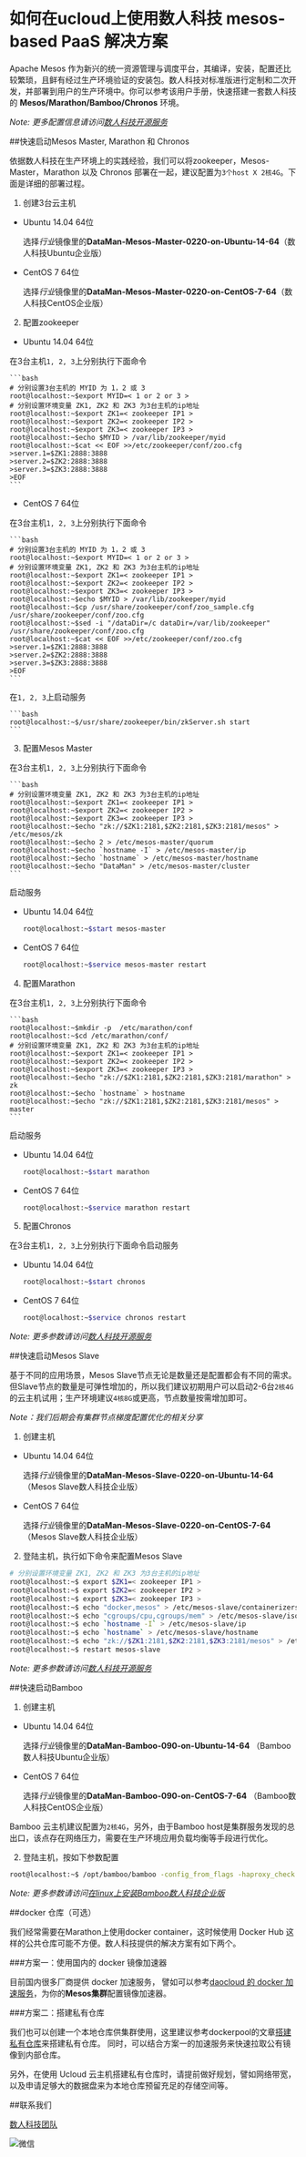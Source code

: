 如何在ucloud上使用数人科技 mesos-based PaaS 解决方案
======================================================

Apache Mesos 作为新兴的统一资源管理与调度平台，其编译，安装，配置还比较繁琐，且鲜有经过生产环境验证的安装包。数人科技对标准版进行定制和二次开发，并部署到用户的生产环境中。你可以参考该用户手册，快速搭建一套数人科技的 **Mesos/Marathon/Bamboo/Chronos** 环境。

*Note: 更多配置信息请访问[数人科技开源服务](http://get.dataman.io)*


##快速启动Mesos Master, Marathon 和 Chronos

依据数人科技在生产环境上的实践经验，我们可以将zookeeper，Mesos-Master，Marathon 以及 Chronos 部署在一起，建议配置为``3个host X 2核4G``。下面是详细的部署过程。

1. 创建3台云主机

  * Ubuntu 14.04 64位

    选择*行业*镜像里的**DataMan-Mesos-Master-0220-on-Ubuntu-14-64**（数人科技Ubuntu企业版）

  * CentOS 7 64位
  
     选择*行业*镜像里的**DataMan-Mesos-Master-0220-on-CentOS-7-64**（数人科技CentOS企业版）

2. 配置zookeeper

  * Ubuntu 14.04 64位

 在3台主机``1, 2, 3``上分别执行下面命令
 
    ```bash
    # 分别设置3台主机的 MYID 为 1，2 或 3
    root@localhost:~$export MYID=< 1 or 2 or 3 >
    # 分别设置环境变量 ZK1, ZK2 和 ZK3 为3台主机的ip地址
    root@localhost:~$export ZK1=< zookeeper IP1 >
    root@localhost:~$export ZK2=< zookeeper IP2 >
    root@localhost:~$export ZK3=< zookeeper IP3 >
    root@localhost:~$echo $MYID > /var/lib/zookeeper/myid
    root@localhost:~$cat << EOF >>/etc/zookeeper/conf/zoo.cfg
    >server.1=$ZK1:2888:3888
    >server.2=$ZK2:2888:3888
    >server.3=$ZK3:2888:3888
    >EOF
    ```

  * CentOS 7 64位

  在3台主机``1, 2, 3``上分别执行下面命令
 
    ```bash
    # 分别设置3台主机的 MYID 为 1，2 或 3
    root@localhost:~$export MYID=< 1 or 2 or 3 >
    # 分别设置环境变量 ZK1, ZK2 和 ZK3 为3台主机的ip地址
    root@localhost:~$export ZK1=< zookeeper IP1 >
    root@localhost:~$export ZK2=< zookeeper IP2 >
    root@localhost:~$export ZK3=< zookeeper IP3 >
    root@localhost:~$echo $MYID > /var/lib/zookeeper/myid
    root@localhost:~$cp /usr/share/zookeeper/conf/zoo_sample.cfg /usr/share/zookeeper/conf/zoo.cfg
    root@localhost:~$sed -i "/dataDir=/c dataDir=/var/lib/zookeeper" /usr/share/zookeeper/conf/zoo.cfg
    root@localhost:~$cat << EOF >>/etc/zookeeper/conf/zoo.cfg
    >server.1=$ZK1:2888:3888
    >server.2=$ZK2:2888:3888
    >server.3=$ZK3:2888:3888
    >EOF
    ```

  在``1, 2, 3``上启动服务

    ```bash
    root@localhost:~$/usr/share/zookeeper/bin/zkServer.sh start
    ```

3. 配置Mesos Master

  在3台主机``1, 2, 3``上分别执行下面命令
  
    ```bash
    # 分别设置环境变量 ZK1, ZK2 和 ZK3 为3台主机的ip地址
    root@localhost:~$export ZK1=< zookeeper IP1 >
    root@localhost:~$export ZK2=< zookeeper IP2 >
    root@localhost:~$export ZK3=< zookeeper IP3 >
    root@localhost:~$echo "zk://$ZK1:2181,$ZK2:2181,$ZK3:2181/mesos" > /etc/mesos/zk
    root@localhost:~$echo 2 > /etc/mesos-master/quorum
    root@localhost:~$echo `hostname -I` > /etc/mesos-master/ip
    root@localhost:~$echo `hostname` > /etc/mesos-master/hostname
    root@localhost:~$echo "DataMan" > /etc/mesos-master/cluster
    ```
 
  启动服务
  
  * Ubuntu 14.04 64位
 
    ```bash
    root@localhost:~$start mesos-master
    ```
 
  * CentOS 7 64位
 
    ```bash
    root@localhost:~$service mesos-master restart
    ```

4. 配置Marathon

  在3台主机``1, 2, 3``上分别执行下面命令

    ```bash
    root@localhost:~$mkdir -p  /etc/marathon/conf
    root@localhost:~$cd /etc/marathon/conf/
    # 分别设置环境变量 ZK1, ZK2 和 ZK3 为3台主机的ip地址
    root@localhost:~$export ZK1=< zookeeper IP1 >
    root@localhost:~$export ZK2=< zookeeper IP2 >
    root@localhost:~$export ZK3=< zookeeper IP3 >
    root@localhost:~$echo "zk://$ZK1:2181,$ZK2:2181,$ZK3:2181/marathon" > zk
    root@localhost:~$echo `hostname` > hostname
    root@localhost:~$echo "zk://$ZK1:2181,$ZK2:2181,$ZK3:2181/mesos" > master
    ```
 
  启动服务
  
  * Ubuntu 14.04 64位
 
    ```bash
    root@localhost:~$start marathon
    ```
 
  * CentOS 7 64位
 
    ```bash
    root@localhost:~$service marathon restart
    ```


5. 配置Chronos


  在3台主机``1, 2, 3``上分别执行下面命令启动服务
  
  * Ubuntu 14.04 64位
 
    ```bash
    root@localhost:~$start chronos
    ```
 
  * CentOS 7 64位
 
    ```bash
    root@localhost:~$service chronos restart
    ```

 *Note: 更多参数请访问[数人科技开源服务](http://get.dataman.io)*


##快速启动Mesos Slave

基于不同的应用场景，Mesos Slave节点无论是数量还是配置都会有不同的需求。但Slave节点的数量是可弹性增加的，所以我们建议初期用户可以启动2-6台``2核4G``的云主机试用；生产环境建议``4核8G``或更高，节点数量按需增加即可。

*Note：我们后期会有集群节点梯度配置优化的相关分享*

1. 创建主机

  * Ubuntu 14.04 64位

    选择*行业*镜像里的**DataMan-Mesos-Slave-0220-on-Ubuntu-14-64** （Mesos Slave数人科技企业版）

  * CentOS 7 64位
  
     选择*行业*镜像里的**DataMan-Mesos-Slave-0220-on-CentOS-7-64**（Mesos Slave数人科技企业版）

2. 登陆主机，执行如下命令来配置Mesos Slave

  ```bash
  # 分别设置环境变量 ZK1, ZK2 和 ZK3 为3台主机的ip地址
  root@localhost:~$ export $ZK1=< zookeeper IP1 >
  root@localhost:~$ export $ZK2=< zookeeper IP2 >
  root@localhost:~$ export $ZK3=< zookeeper IP3 >
  root@localhost:~$ echo "docker,mesos" > /etc/mesos-slave/containerizers
  root@localhost:~$ echo "cgroups/cpu,cgroups/mem" > /etc/mesos-slave/isolation
  root@localhost:~$ echo `hostname -I` > /etc/mesos-slave/ip
  root@localhost:~$ echo `hostname` > /etc/mesos-slave/hostname
  root@localhost:~$ echo "zk://$ZK1:2181,$ZK2:2181,$ZK3:2181/mesos" > /etc/mesos/zk
  root@localhost:~$ restart mesos-slave
  ```
  *Note: 更多参数请访问[数人科技开源服务](http://get.dataman.io)*


##快速启动Bamboo

1. 创建主机

  * Ubuntu 14.04 64位

    选择*行业*镜像里的**DataMan-Bamboo-090-on-Ubuntu-14-64** （Bamboo数人科技Ubuntu企业版）

  * CentOS 7 64位
  
     选择*行业*镜像里的**DataMan-Bamboo-090-on-CentOS-7-64** （Bamboo数人科技CentOS企业版）

  Bamboo 云主机建议配置为``2核4G``，另外，由于Bamboo host是集群服务发现的总出口，该点存在网络压力，需要在生产环境应用负载均衡等手段进行优化。

2. 登陆主机，按如下参数配置

  ```bash
  root@localhost:~$ /opt/bamboo/bamboo -config_from_flags -haproxy_check -bamboo_endpoint="http://localhost:8000" -bamboo_zk_host="<zookeeper IP1>:2181,<zookeeper IP2>:2181,<zookeeper IP3>:2181" -marathon_endpoint="http://<Marathon IP>:8080"
  ```
  *Note: 更多参数请访问[在linux上安装Bamboo数人科技企业版](http://get.dataman.io/#bamboo)*


##docker 仓库（可选）

  我们经常需要在Marathon上使用docker container，这时候使用 Docker Hub 这样的公共仓库可能不方便。数人科技提供的解决方案有如下两个。

###方案一：使用国内的 docker 镜像加速器

  目前国内很多厂商提供 docker 加速服务， 譬如可以参考[daocloud 的 docker 加速服务](http://get.daocloud.io/)，为你的**Mesos集群**配置镜像加速器。

###方案二：搭建私有仓库

  我们也可以创建一个本地仓库供集群使用，这里建议参考dockerpool的文章[搭建私有仓库](http://dockerpool.com/static/books/docker_practice/repository/local_repo.html)来搭建私有仓库。 同时，可以结合方案一的加速服务来快速拉取公有镜像到内部仓库。
  
  另外，在使用 Ucloud 云主机搭建私有仓库时，请提前做好规划，譬如网络带宽，以及申请足够大的数据盘来为本地仓库预留充足的存储空间等。

##联系我们

  [数人科技团队](http://www.dataman-inc.com/contact.html)

  ![微信](http://www.dataman-inc.com/images/code-weixin.jpg)
